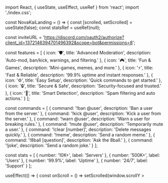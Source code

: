 import React, { useState, useEffect, useRef } from 'react'; import './index.css';

const NovaKaiLanding = () => { const [scrolled, setScrolled] = useState(false); const statsRef = useRef(null);

const inviteURL = 'https://discord.com/oauth2/authorize?client_id=1372146394701496392&scope=bot&permissions=8';

const features = [ { icon: '🛡️', title: 'Advanced Moderation', description: 'Auto-mod, ban/kick, warnings, and filtering.' }, { icon: '🎮', title: 'Fun & Games', description: 'Mini-games, memes, and more.' }, { icon: '⚡', title: 'Fast & Reliable', description: '99.9% uptime and instant responses.' }, { icon: '⚙️', title: 'Easy Setup', description: 'Quick commands to get started.' }, { icon: '🔒', title: 'Secure & Safe', description: 'Security-focused and trusted.' }, { icon: '🎯', title: 'Smart Detection', description: 'Spam filtering and auto actions.' } ];

const commands = [ { command: '!ban @user', description: 'Ban a user from the server.' }, { command: '!kick @user', description: 'Kick a user from the server.' }, { command: '!warn @user', description: 'Warn a user for breaking rules.' }, { command: '!mute @user', description: 'Temporarily mute a user.' }, { command: '!clear [number]', description: 'Delete messages quickly.' }, { command: '!meme', description: 'Send a random meme.' }, { command: '!8ball [question]', description: 'Ask the 8ball.' }, { command: '!joke', description: 'Send a random joke.' } ];

const stats = [ { number: '10K+', label: 'Servers' }, { number: '500K+', label: 'Users' }, { number: '99.9%', label: 'Uptime' }, { number: '24/7', label: 'Support' } ];

useEffect(() => { const onScroll = () => setScrolled(window.scrollY >



